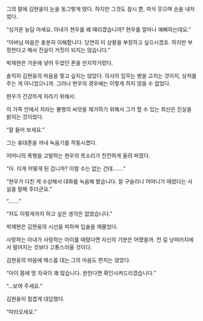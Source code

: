 그의 말에 김현웅이 눈을 동그랗게 떴다. 하지만 그것도 잠시 뿐, 피식 웃으며 손을 내저었다.

“싱거운 농담 마세요. 아내가 현우를 왜 때리겠습니까? 현우를 얼마나 예뻐하는데요.”

“아버님 마음은 충분히 이해합니다. 당연히 이 상황을 부정하고 싶으시겠죠. 하지만 부정한다고 해서 진실이 거짓이 되지는 않습니다.”

박재현은 가운에 넣어 두었던 폰을 만지작거렸다.

솔직히 김현웅의 마음을 찢고 싶지는 않았다. 의사의 임무는 병을 고치는 것이지, 상처를 주는 게 아니었으니까. 그러나 현우의 경우에는 이렇게 하지 않을 수 없었다.

현우가 건강하게 자라기 위해서.

이 가족 안에서 자라는 불행의 씨앗을 제거하기 위해서 그가 할 수 있는 최선은 진실을 밝히는 것이었다.

“잘 들어 보세요.”

그는 휴대폰을 꺼내 녹음기를 작동시켰다.

어머니의 폭행을 고발하는 현우의 목소리가 잔잔하게 울려 퍼졌다.

“아. 이게 어떻게 된 겁니까? 이럴 수는 없는 건데…….”

“현우가 다친 게 수상해서 대화를 녹음해 봤습니다. 잘 구슬리니 어머니가 때렸다는 사실을 말해 주더군요.”

“…….”

“저도 이렇게까지 하고 싶은 생각은 없었습니다.”

박재현은 김현웅의 시선을 피하며 입술을 깨물었다.

사랑하는 아내가 사랑하는 아이를 때렸다면 자신의 기분은 어땠을까. 천 길 낭떠러지에서 떨어지는 것보다 고통스러울 것이다.

김현웅의 마음에 메스를 대는 그의 마음도 편치는 않았다.

“아이 몸에 멍 자국이 꽤 많습니다. 원한다면 확인시켜드리겠습니다.”

“…보여 주세요.”

김현웅이 힘겹게 대답했다.

“따라오세요.”